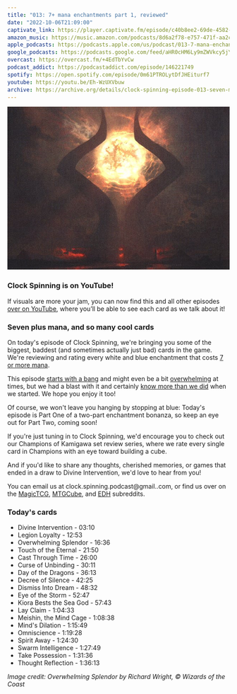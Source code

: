```yaml
---
title: "013: 7+ mana enchantments part 1, reviewed"
date: "2022-10-06T21:09:00"
captivate_link: https://player.captivate.fm/episode/c40b8ee2-69de-4582-9ece-8bcec52bfb66
amazon_music: https://music.amazon.com/podcasts/8d6a2f78-e757-471f-aa2c-47afe84c72db/episodes/7076ab45-42f0-4412-8d97-9d89177f348c/clock-spinning%E2%80%94magic-the-gathering-history-013-7-mana-enchantments-part-1
apple_podcasts: https://podcasts.apple.com/us/podcast/013-7-mana-enchantments-part-1/id1611106302?i=1000581883242
google_podcasts: https://podcasts.google.com/feed/aHR0cHM6Ly9mZWVkcy5jYXB0aXZhdGUuZm0vY2xvY2stc3Bpbm5pbmcv/episode/YzQwYjhlZTItNjlkZS00NTgyLTllY2UtOGJjZWM1MmJmYjY2?sa=X&ved=0CAUQkfYCahcKEwiA76OiuM36AhUAAAAAHQAAAAAQAQ
overcast: https://overcast.fm/+4EdTbYvCw
podcast_addict: https://podcastaddict.com/episode/146221749
spotify: https://open.spotify.com/episode/0m61PTROLytDfJHEiturf7
youtube: https://youtu.be/Eh-WzUXVbuw
archive: https://archive.org/details/clock-spinning-episode-013-seven-mana-enchantments-part-1
---
```


![Overwhelming Splendor](./hou-19-overwhelming-splendor.jpg)

### Clock Spinning is on YouTube!

If visuals are more your jam, you can now find this and all other episodes [over on YouTube](https://www.youtube.com/channel/UC9bHYd8E2Y4hJnZiu_4NBqw), where you’ll be able to see each card as we talk about it!

### Seven plus mana, and so many cool cards

On today's episode of Clock Spinning, we're bringing you some of the biggest, baddest (and sometimes actually just bad) cards in the game. We're reviewing and rating every white and blue enchantment that costs [7 or more mana](https://clock-spinning.captivate.fm/7-mana-enchantments-pt-1).

This episode [starts with a bang](https://scryfall.com/card/leg/8/divine-intervention) and might even be a bit [overwhelming](https://scryfall.com/card/hou/19/overwhelming-splendor) at times, but we had a blast with it and certainly [know more than we did](https://scryfall.com/card/m13/63/omniscience) when we started. We hope you enjoy it too!

Of course, we won't leave you hanging by stopping at blue: Today's episode is Part One of a two-part enchantment bonanza, so keep an eye out for Part Two, coming soon!

If you're just tuning in to Clock Spinning, we'd encourage you to check out our Champions of Kamigawa set review series, where we rate every single card in Champions with an eye toward building a cube.

And if you'd like to share any thoughts, cherished memories, or games that ended in a draw to Divine Intervention, we'd love to hear from you!

You can email us at clock.spinning.podcast@gmail..com, or find us over on the [MagicTCG](https://www.reddit.com/r/magicTCG/), [MTGCube](https://www.reddit.com/r/mtgcube/), and [EDH](https://www.reddit.com/r/EDH/) subreddits.

### Today's cards

* Divine Intervention - 03:10
* Legion Loyalty - 12:53
* Overwhelming Splendor - 16:36
* Touch of the Eternal - 21:50
* Cast Through Time - 26:00
* Curse of Unbinding - 30:11
* Day of the Dragons - 36:13
* Decree of Silence - 42:25
* Dismiss Into Dream - 48:32
* Eye of the Storm - 52:47
* Kiora Bests the Sea God - 57:43
* Lay Claim - 1:04:33
* Meishin, the Mind Cage - 1:08:38
* Mind's Dilation - 1:15:49
* Omniscience - 1:19:28
* Spirit Away - 1:24:30
* Swarm Intelligence - 1:27:49
* Take Possession - 1:31:36
* Thought Reflection - 1:36:13

_Image credit: Overwhelming Splendor by Richard Wright, © Wizards of the Coast_